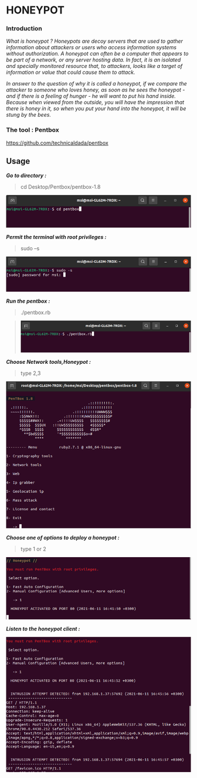 # HONEYPOT

### Introduction

*What is honeypot ? Honeypots are decoy servers that are used to gather information about attackers or users who access information systems without authorization. A honeypot can often be a computer that appears to be part of a network, or any server hosting data. In fact, it is an isolated and specially monitored resource that, to attackers, looks like a target of information or value that could cause them to attack.*

*In answer to the question of why it is called a honeypot, if we compare the attacker to someone who loves honey, as soon as he sees the honeypot - and if there is a feeling of hunger - he will want to put his hand inside. Because when viewed from the outside, you will have the impression that there is honey in it, so when you put your hand into the honeypot, it will be stung by the bees.*

### The tool : Pentbox
https://github.com/technicaldada/pentbox

## Usage

***Go to directory :*** 
> cd Desktop/Pentbox/pentbox-1.8

![go-to-directory](https://github.com/kahramanfurkan/MIS-311-Project-Pentbox-Honeypot/blob/main/screenshots/go-to-directory.png)

***Permit the terminal with root privileges :***
> sudo –s

![root-priveleges](https://github.com/kahramanfurkan/MIS-311-Project-Pentbox-Honeypot/blob/main/screenshots/root-privleges.png) 

***Run the pentbox :***
> ./pentbox.rb

> ![run-pentbox](https://github.com/kahramanfurkan/MIS-311-Project-Pentbox-Honeypot/blob/main/screenshots/run-pentbox.png)


***Choose Network tools,Honeypot :***
> type 2,3

![pentbox-main-menu](https://github.com/kahramanfurkan/MIS-311-Project-Pentbox-Honeypot/blob/main/screenshots/pentbox-main-menu.png)

***Choose one of options to deploy a honeypot :***
> type 1 or 2

![honeypot-menu](https://github.com/kahramanfurkan/MIS-311-Project-Pentbox-Honeypot/blob/main/screenshots/honeypot-option-1.png)

***Listen to the honeypot client :***

![listen](https://github.com/kahramanfurkan/MIS-311-Project-Pentbox-Honeypot/blob/main/screenshots/log-of-honeypot-option-1.png) 





